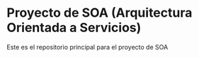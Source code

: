 # Proyecto de SOA (Arquitectura Orientada a Servicios)

Este es el repositorio principal para el proyecto de SOA